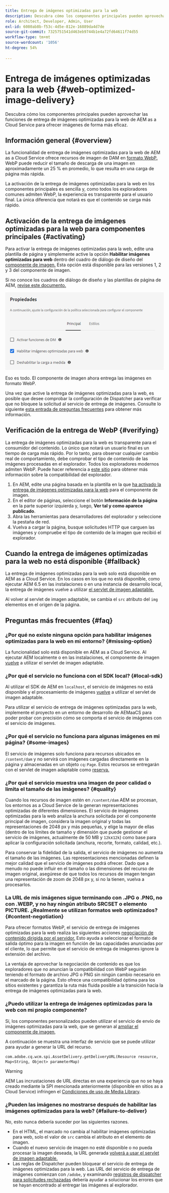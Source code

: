 ```yaml
---
title: Entrega de imágenes optimizadas para la web
description: Descubra cómo los componentes principales pueden aprovechar las funciones de entrega de imágenes optimizadas para la web de AEM as a Cloud Service para ofrecer imágenes de forma más eficaz.
role: Architect, Developer, Admin, User
exl-id: 6080ab8b-f53c-4d5e-812e-16889da4d7de
source-git-commit: 7325751541d463eb9744b1e4a72fd64611f74d55
workflow-type: tm+mt
source-wordcount: '1056'
ht-degree: 54%

---
```


# Entrega de imágenes optimizadas para la web {#web-optimized-image-delivery}

Descubra cómo los componentes principales pueden aprovechar las funciones de entrega de imágenes optimizadas para la web de AEM as a Cloud Service para ofrecer imágenes de forma más eficaz.

## Información general {#overview}

La funcionalidad de entrega de imágenes optimizadas para la web de AEM as a Cloud Service ofrece recursos de imagen de DAM en [formato WebP.](https://developers.google.com/speed/webp) WebP puede reducir el tamaño de descarga de una imagen en aproximadamente un 25 % en promedio, lo que resulta en una carga de página más rápida.

La activación de la entrega de imágenes optimizadas para la web en los componentes principales es sencilla y, como todos los exploradores comunes admiten WebP, la experiencia es transparente para el usuario final. La única diferencia que notará es que el contenido se carga más rápido.

## Activación de la entrega de imágenes optimizadas para la web para componentes principales {#activating}

Para activar la entrega de imágenes optimizadas para la web, edite una plantilla de página y simplemente active la opción **Habilitar imágenes optimizadas para web** dentro del cuadro de diálogo de diseño del [componente de imagen.](/help/components/image.md#design-dialog) Esta opción está disponible para las versiones 1, 2 y 3 del componente de imagen.

Si no conoce los cuadros de diálogo de diseño y las plantillas de página de AEM, [revise este documento.](/help/get-started/authoring.md#pre-configuring-core-components)

![Habilitación de la entrega de imágenes optimizadas para la web en el cuadro de diálogo de diseño](/help/assets/web-optimized-image-delivery.png)

Eso es todo. El componente de imagen ahora entrega las imágenes en formato WebP.

Una vez que active la entrega de imágenes optimizadas para la web, es posible que desee comprobar la configuración de Dispatcher para verificar que no bloquee la solicitud al servicio de entrega de imágenes. Consulte lo siguiente [esta entrada de preguntas frecuentes](#failure-to-deliver) para obtener más información.

## Verificación de la entrega de WebP {#verifying}

La entrega de imágenes optimizadas para la web es transparente para el consumidor del contenido. Lo único que notará un usuario final es un tiempo de carga más rápido. Por lo tanto, para observar cualquier cambio real de comportamiento, debe comprobar el tipo de contenido de las imágenes procesadas en el explorador. Todos los exploradores modernos admiten WebP. Puede hacer referencia a [este sitio](https://caniuse.com/webp) para obtener más información sobre la compatibilidad del explorador.

1. En AEM, edite una página basada en la plantilla en la que [ha activado la entrega de imágenes optimizadas para la web](#activating) para el componente de imagen.
1. En el editor de páginas, seleccione el botón **Información de la página** en la parte superior izquierda y, luego, **Ver tal y como aparece publicado**.
1. Abra las herramientas para desarrolladores del explorador y seleccione la pestaña de red.
1. Vuelva a cargar la página, busque solicitudes HTTP que carguen las imágenes y compruebe el tipo de contenido de la imagen que recibió el explorador.

## Cuando la entrega de imágenes optimizadas para la web no está disponible {#fallback}

La entrega de imágenes optimizadas para la web solo está disponible en AEM as a Cloud Service. En los casos en los que no está disponible, como ejecutar AEM 6.5 en las instalaciones o en una instancia de desarrollo local, la entrega de imágenes vuelve a utilizar [el servlet de imagen adaptable.](/help/developing/adaptive-image-servlet.md)

Al volver al servlet de imagen adaptable, se cambia el `src` atributo del `img` elementos en el origen de la página.

## Preguntas más frecuentes {#faq}

### ¿Por qué no existe ninguna opción para habilitar imágenes optimizadas para la web en mi entorno? {#missing-option}

La funcionalidad solo está disponible en AEM as a Cloud Service. Al ejecutar AEM localmente o en las instalaciones, el componente de imagen [vuelve](#fallback) a utilizar el servlet de imagen adaptable.

### ¿Por qué el servicio no funciona con el SDK local? {#local-sdk}

Al utilizar el SDK de AEM en `localhost`, el servicio de imágenes no está disponible y el procesamiento de imágenes [vuelve](#fallback) a utilizar el servlet de imagen adaptable.

Para utilizar el servicio de entrega de imágenes optimizadas para la web, implemente el proyecto en un entorno de desarrollo de AEMaaCS para poder probar con precisión cómo se comporta el servicio de imágenes con el servicio de imágenes.

### ¿Por qué el servicio no funciona para algunas imágenes en mi página? {#some-images}

El servicio de imágenes solo funciona para recursos ubicados en `/content/dam` y no servirá con imágenes cargadas directamente en la página y almacenadas en un objeto `cq:Page`. Estos recursos se entregarán con el servlet de imagen adaptable como [reserva.](#fallback)

### ¿Por qué el servicio muestra una imagen de peor calidad o limita el tamaño de las imágenes? {#quality}

Cuando los recursos de imagen estén en `/content/dam` AEM se procesan, los entornos as a Cloud Service de la generan representaciones optimizadas de diferentes dimensiones. El servicio de imágenes optimizadas para la web analiza la anchura solicitada por el componente principal de imagen, considera la imagen original y todas las representaciones de 2048 px y más pequeñas, y elige la mayor de ellas (dentro de los límites de tamaño y dimensión que puede gestionar el servicio de imágenes, actualmente de 50 MB y `12k`x`12k`) como base para aplicar la configuración solicitada (anchura, recorte, formato, calidad, etc.).

Para conservar la fidelidad de la salida, el servicio de imágenes no aumenta el tamaño de las imágenes. Las representaciones mencionadas definen la mejor calidad que el servicio de imágenes podrá ofrecer. Dado que a menudo no puede influir en el tamaño o las dimensiones del recurso de imagen original, asegúrese de que todos los recursos de imagen tengan una representación de zoom de 2048 px y, si no la tienen, vuelva a procesarlos.

### La URL de mis imágenes sigue terminando con .JPG o .PNG, no con .WEBP, y no hay ningún atributo SRCSET o elemento PICTURE. ¿Realmente se utilizan formatos web optimizados? {#content-negotiation}

Para ofrecer formatos WebP, el servicio de entrega de imágenes optimizadas para la web realiza las siguientes acciones [negociación de contenido dirigida por el servidor.](https://developer.mozilla.org/en-US/docs/Web/HTTP/Content_negotiation#server-driven_content_negotiation) Esto ayuda a seleccionar el formato de salida óptimo para la imagen en función de las capacidades anunciadas por el cliente, lo que permite que el servicio de entrega de imágenes ignore la extensión del archivo.

La ventaja de aprovechar la negociación de contenido es que los exploradores que no anuncian la compatibilidad con WebP seguirán teniendo el formato de archivo JPG o PNG sin ningún cambio necesario en el marcado de la página. Esto ofrece una compatibilidad óptima para los sitios existentes y garantiza la ruta más fluida posible a la transición hacia la entrega de imágenes optimizadas para la web.

### ¿Puedo utilizar la entrega de imágenes optimizadas para la web con mi propio componente?

Sí, los componentes personalizados pueden utilizar el servicio de envío de imágenes optimizadas para la web, que se generan al [ampliar el componente de imagen,](/help/developing/customizing.md)

A continuación se muestra una interfaz de servicio que se puede utilizar para ayudar a generar la URL del recurso.

```
com.adobe.cq.wcm.spi.AssetDelivery.getDeliveryURL(Resource resource, Map<String, Object> parameterMap)
```

>[!WARNING]
>
>AEM Las incrustaciones de URL directas en una experiencia que no se haya creado mediante la SPI mencionada anteriormente (disponible en sitios as a Cloud Service) infringen el [Condiciones de uso de Media Library](https://experienceleague.adobe.com/docs/experience-manager-cloud-service/content/assets/admin/medialibrary.html?lang=en#use-media-library).

### ¿Pueden las imágenes no mostrarse después de habilitar las imágenes optimizadas para la web? {#failure-to-deliver}

No, esto nunca debería suceder por las siguientes razones.

* En el HTML, el marcado no cambia al habilitar imágenes optimizadas para web, solo el valor de `src` cambia el atributo en el elemento de imagen.
* Cuando el nuevo servicio de imagen no esté disponible o no pueda procesar la imagen deseada, la URL generada [volverá a usar el servlet de imagen adaptable.](#fallback)
* Las reglas de Dispatcher pueden bloquear el servicio de entrega de imágenes optimizadas para la web. Las URL del servicio de entrega de imágenes comienzan con `/adobe`, y examinando [registros de dispatcher para solicitudes rechazadas](https://experienceleague.adobe.com/docs/experience-manager-learn/ams/dispatcher/common-logs.html#filter-rejects) debería ayudar a solucionar los errores que se hayan encontrado al entregar las imágenes al explorador.
